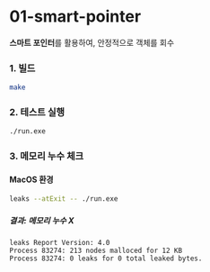 # 01-smart-pointer
**스마트 포인터**를 활용하여, 안정적으로 객체를 회수

### 1. 빌드
```sh
make
```
### 2. 테스트 실행
```sh
./run.exe
```
### 3. 메모리 누수 체크
#### MacOS 환경
```sh
leaks --atExit -- ./run.exe
```
##### 결과: 메모리 누수 X
```
leaks Report Version: 4.0
Process 83274: 213 nodes malloced for 12 KB
Process 83274: 0 leaks for 0 total leaked bytes.
```